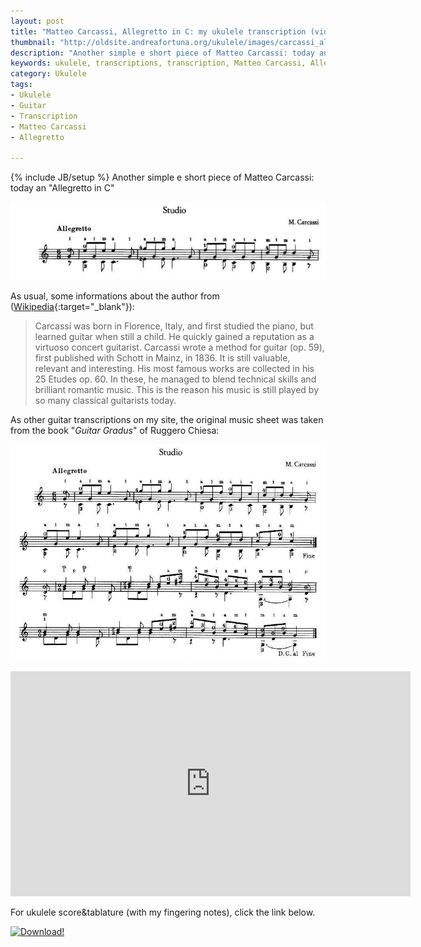 ```yaml
---
layout: post
title: "Matteo Carcassi, Allegretto in C: my ukulele transcription (video and tabs)"
thumbnail: "http://oldsite.andreafortuna.org/ukulele/images/carcassi_allegretto_cover.PNG"
description: "Another simple e short piece of Matteo Carcassi: today an 'Allegretto in C'"
keywords: ukulele, transcriptions, transcription, Matteo Carcassi, Allegretto, music, fingerstyle
category: Ukulele
tags: 
- Ukulele
- Guitar
- Transcription
- Matteo Carcassi
- Allegretto

---
```

{% include JB/setup %}
Another simple e short piece of Matteo Carcassi: today an "Allegretto in C"

![Matteo Carcassi, Allegretto in C](/ukulele/images/carcassi_allegretto_cover.PNG)
<!-- more -->

As usual, some informations about the author from ([Wikipedia](https://en.wikipedia.org/wiki/Matteo_Carcassi){:target="_blank"}):

>Carcassi was born in Florence, Italy, and first studied the piano, but learned guitar when still a child. He quickly gained a reputation as a virtuoso concert guitarist.
Carcassi wrote a method for guitar (op. 59), first published with Schott in Mainz, in 1836. It is still valuable, relevant and interesting. His most famous works are collected in his 25 Etudes op. 60. In these, he managed to blend technical skills and brilliant romantic music. This is the reason his music is still played by so many classical guitarists today.


As other guitar transcriptions on my site, the original music sheet was taken from the book "*Guitar Gradus*" of Ruggero Chiesa:

![Matteo Carcassi, Allegretto in C](/ukulele/images/carcassi_allegretto.png)


<iframe width="640" height="360" src="https://www.youtube.com/embed/SKcjdLo2XIo" frameborder="0" allowfullscreen></iframe>

For ukulele score&tablature (with my fingering notes), click the link below.

[![Download!](http://oldsite.andreafortuna.org/images/Download-PDF-Button.png)](http://oldsite.andreafortuna.org/ukulele/files/Matteo_carcassi_Allegretto_in_C.pdf)

